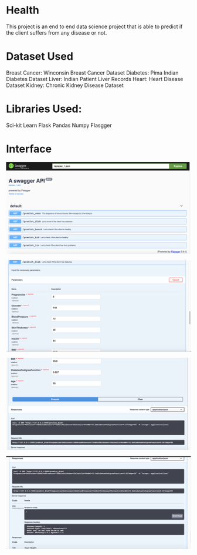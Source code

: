 # Health

This project is an end to end data science project that is able to predict if the client suffers from any disease or not.

# Dataset Used

Breast Cancer: Winconsin Breast Cancer Dataset
Diabetes: Pima Indian Diabetes Dataset
Liver: Indian Patient Liver Records
Heart: Heart Disease Dataset
Kidney: Chronic Kidney Disease Dataset

# Libraries Used:
Sci-kit Learn
Flask
Pandas
Numpy
Flasgger 

# Interface

![](Images/User_Interface.png)

![](Images/test_01.png)

![](Images/test_02.png)

![](Images/test_03.png)


